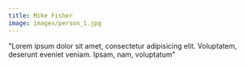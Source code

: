 ```yaml
---
title: Mike Fisher
image: images/person_1.jpg
---
```

"Lorem ipsum dolor sit amet, consectetur adipisicing elit. Voluptatem, deserunt eveniet veniam. Ipsam, nam, voluptatum"